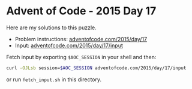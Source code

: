 # Advent of Code - 2015 Day 17
Here are my solutions to this puzzle.

* Problem instructions: [adventofcode.com/2015/day/17](https://adventofcode.com/2015/day/17)
* Input: [adventofcode.com/2015/day/17/input](https://adventofcode.com/2015/day/17/input)

Fetch input by exporting `$AOC_SESSION` in your shell and then:
```bash
curl -OJLsb session=$AOC_SESSION adventofcode.com/2015/day/17/input
```

or run `fetch_input.sh` in this directory.
